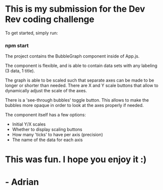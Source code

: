 # This is my submission for the Dev Rev coding challenge

To get started, simply run:

### npm start

The project contains the BubbleGraph component inside of App.js.

The component is flexible, and is able to contain data sets with any labeling (3 data, 1 title).

The graph is able to be scaled such that separate axes can be made to be longer or shorter than needed.
There are X and Y scale buttons that allow to dynamically adjust the scale of the axes.

There is a 'see-through bubbles' toggle button. This allows to make the bubbles more opaque in order to look at the axes properly if needed.

The component itself has a few options:

- Initial Y/X scales
- Whether to display scaling buttons
- How many 'ticks' to have per axis (precision)
- The name of the data for each axis

# This was fun. I hope you enjoy it :)

# - Adrian

